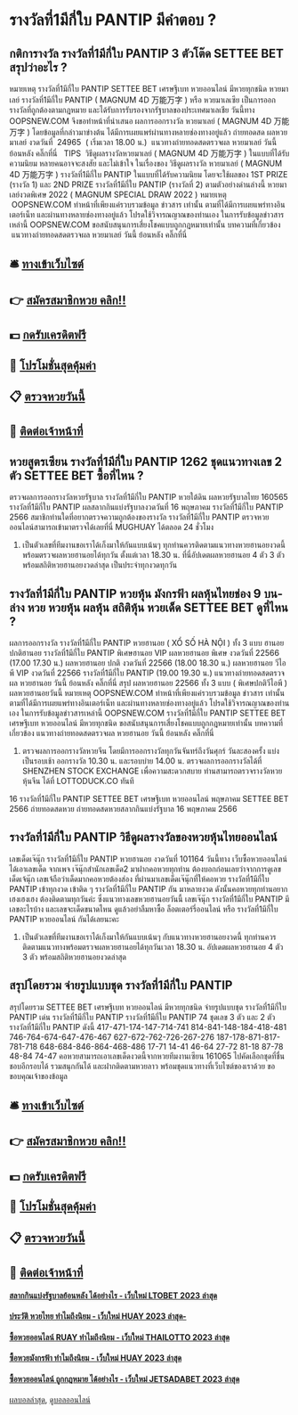 # รางวัลที่1มีกี่ใบ PANTIP มีคำตอบ ?
## กติการางวัล รางวัลที่1มีกี่ใบ PANTIP 3 ตัวโต๊ด SETTEE BET สรุปว่าอะไร ?
หมายเหตุ รางวัลที่1มีกี่ใบ PANTIP SETTEE BET เศรษฐีเบท หวยออนไลน์ มีหวยทุกชนิด หวยมาเลย์ รางวัลที่1มีกี่ใบ PANTIP ( MAGNUM 4D 万能万字 ) หรือ หวยมาเลเซีย เป็นการออกรางวัลที่ถูกต้องตามกฎหมาย และได้รับการรับรองจากรัฐบาลของประเทศมาเลเชีย
วันนี้ทาง OOPSNEW.COM จึงขอทำหน้าที่นำเสนอ ผลการออกรางวัล หวยมาเลย์ ( MAGNUM 4D 万能万字 ) โดยข้อมูลที่กล่าวมาข่างต้น ได้มีการเผยแพร่ผ่านทางหลายช่องทางอยู่แล้ว
ถ่ายทอดสด ผลหวยมาเลย์ งวดวันที่  24965  ( เริ่มเวลา 18.00 น.)
 แนวทางถ่ายทอดสดตรวจผล หวยมาเลย์ วันนี้ ย้อนหลัง คลิ๊กที่นี่  
TIPS  วิธีดูผลรางวัลหวยมาเลย์ ( MAGNUM 4D 万能万字 ) ในแบบที่ได้รับความนิยม
หลายคนอาจจะสงสัย และไม่เข้าใจ ในเรื่องของ วิธีดูผลรางวัล หวยมาเลย์ ( MAGNUM 4D 万能万字 ) รางวัลที่1มีกี่ใบ PANTIP ในแบบที่ได้รับความนิยม โดยจะใช้ผลของ 1ST PRIZE (รางวัล 1) และ 2ND PRIZE รางวัลที่1มีกี่ใบ PANTIP (รางวัลที่ 2) ตามตัวอย่างด่านล่างนี้
หวยมาเลย์งวดพิเศษ 2022 ( MAGNUM SPECIAL DRAW 2022 )
หมายเหตุ  OOPSNEW.COM ทำหน้าที่เพียงแค่รวบรวมข้อมูล ข่าวสาร เท่านั้น ตามที่ได้มีการเผยแพร่ทางอินเตอร์เน็ท และผ่านทางหลายช่องทางอยู่แล้ว โปรดใช้วิจารณญาณของท่านเอง ในการรับข้อมูลข่าวสารเหล่านี้ OOPSNEW.COM ขอสนับสนุนการเสี่ยงโชคแบบถูกกฎหมายเท่านั้น
บทความที่เกี่ยวข้อง
 แนวทางถ่ายทอดสดตรวจผล หวยมาเลย์ วันนี้ ย้อนหลัง คลิ๊กที่นี่  

## 🛎 [ทางเข้าเว็บไซต์](https://bit.ly/3BG5bNw)
## 👉 [สมัครสมาชิกหวย คลิก!!](https://bit.ly/3BG5bNw)
## 💵 [กดรับเครดิตฟรี](https://bit.ly/3C3mvgS)
## 👑 [โปรโมชั่นสุดคุ้มค่า](https://bit.ly/3C3mvgS)
## 📋 [ตรวจหวยวันนี้](https://bit.ly/3C3mvgS)
## 📱 [ติดต่อเจ้าหน้าที่](https://bit.ly/3C3mvgS)

## หวยสูตรเซียน รางวัลที่1มีกี่ใบ PANTIP 1262 ชุดแนวทางเลข 2 ตัว SETTEE BET ซื้อที่ไหน ?
ตรวจผลการออกรางวัลหวยรัฐบาล รางวัลที่1มีกี่ใบ PANTIP หวยใต้ดิน ผลหวยรัฐบาลไทย 160565 รางวัลที่1มีกี่ใบ PANTIP ผลสลากกินแบ่งรัฐบาลงวดวันที่ 16 พฤษภาคม รางวัลที่1มีกี่ใบ PANTIP 2566 สมาชิกท่านใดที่อยากตรวจความถูกต้องของรางวัล รางวัลที่1มีกี่ใบ PANTIP ตรวจหวยออนไลน์สามารถเข้ามาตรวจได้เลยที่นี่ MUGHUAY ได้ตลอด 24 ชั่วโมง
1. เป็นตัวเลขที่ทีมงานขอเราได้เก็งมาให้กันแบบเน้นๆ ทุกท่านควรติดตามแนวทางหวยฮานอยงวดนี้ พร้อมตรวจผลหวยฮานอยได้ทุกวัน ตั้งแต่เวลา 18.30 น. ที่นี่อัปเดตผลหวยฮานอย 4 ตัว 3 ตัว พร้อมสถิติหวยฮานอยงวดล่าสุด เป็นประจำทุกงวดทุกวัน

## รางวัลที่1มีกี่ใบ PANTIP หวยหุ้น มังกรฟ้า ผลหุ้นไทยช่อง 9 บน-ล่าง หวย หวยหุ้น ผลหุ้น สถิติหุ้น หวยเด็ด SETTEE BET ดูที่ไหน ?
ผลการออกรางวัล รางวัลที่1มีกี่ใบ PANTIP หวยฮานอย ( XỔ SỐ HÀ NỘI ) ทั้ง 3 แบบ ฮานอย ปกติฮานอย รางวัลที่1มีกี่ใบ PANTIP พิเศษฮานอย VIP
ผลหวยฮานอย พิเศษ งวดวันที่ 22566 (17.00 17.30 น.)
ผลหวยฮานอย ปกติ งวดวันที่ 22566 (18.00 18.30 น.)
ผลหวยฮานอย วีไอพี VIP งวดวันที่ 22566 รางวัลที่1มีกี่ใบ PANTIP (19.00 19.30 น.)
 แนวทางถ่ายทอดสดตรวจผล หวยฮานอย วันนี้ ย้อนหลัง คลิ๊กที่นี่ 
สรุป ผลหวยฮานอย 22566 ทั้ง 3 แบบ ( พิเศษปกติวีไอพี ) ผลหวยฮานอยวันนี้
หมายเหตุ OOPSNEW.COM ทำหน้าที่เพียงแค่รวบรวมข้อมูล ข่าวสาร เท่านั้น ตามที่ได้มีการเผยแพร่ทางอินเตอร์เน็ท และผ่านทางหลายช่องทางอยู่แล้ว โปรดใช้วิจารณญาณของท่านเอง ในการรับข้อมูลข่าวสารเหล่านี้ OOPSNEW.COM รางวัลที่1มีกี่ใบ PANTIP SETTEE BET เศรษฐีเบท หวยออนไลน์ มีหวยทุกชนิด ขอสนับสนุนการเสี่ยงโชคแบบถูกกฎหมายเท่านั้น
บทความที่เกี่ยวข้อง
แนวทางถ่ายทอดสดตรวจผล หวยฮานอย วันนี้ ย้อนหลัง คลิ๊กที่นี่
1. ตรวจผลการออกรางวัลหวยจีน โดยมีการออกรางวัลทุกวันจันทร์ถึงวันศุกร์ วันละสองครั้ง แบ่งเป็นรอบเช้า ออกรางวัล 10.30 น. และรอบบ่าย 14.00 น. ตรวจผลการออกรางวัลได้ที่ SHENZHEN STOCK EXCHANGE เพื่อความสะดวกสบาย ท่านสามารถตรวจรางวัลหวยหุ้นจีน ได้ที่ LOTTODUCK.CO ทันที

16 รางวัลที่1มีกี่ใบ PANTIP SETTEE BET เศรษฐีเบท หวยออนไลน์ พฤษภาคม SETTEE BET 2566 ถ่ายทอดสดหวย ถ่ายทอดสดหวยสลากกินแบ่งรัฐบาล 16 พฤษภาคม 2566

## รางวัลที่1มีกี่ใบ PANTIP วิธีดูผลรางวัลของหวยหุ้นไทยออนไลน์
เลขเด็ดเจ๊นุ๊ก รางวัลที่1มีกี่ใบ PANTIP หวยฮานอย งวดวันที่ 101164
วันนี้ทาง เว็บซื้อหวยออนไลน์ ได้เอาเลขเด็ด จากเพจ เจ๊นุ๊กสำนักเลขเด็ด2 มาฝากคอหวยทุกท่าน ต้องบอกก่อนเลยว่าจากการดูเลขเด็ดเจ้นุ๊ก เลขเจ้ถือว่าเด็ดมากคอหวยต้องส่อง ที่ผ่านมาเลขเด็ดเจ๊นุ๊กที่ให้คอหวย รางวัลที่1มีกี่ใบ PANTIP เข้าทุกงวด เข้าติด ๆ รางวัลที่1มีกี่ใบ PANTIP กัน มาหลายงวด ดังนั้นคอหวยทุกท่านอยากเฮงเฮงเฮง ต้องติดตามทุกวันค่ะ ซึ่งแนวทางเลขหวยฮานอยวันนี้ เลขเจ๊นุ๊ก รางวัลที่1มีกี่ใบ PANTIP มีเลขอะไรบ้าง และเลขจะเด็ดขนาดไหน ดูแล้วอย่าลืมหาซื้อ ล็อตเตอร์รี่ออนไลน์ หรือ รางวัลที่1มีกี่ใบ PANTIP หวยออนไลน์ กันได้เลยนะคะ
1. เป็นตัวเลขที่ทีมงานขอเราได้เก็งมาให้กันแบบเน้นๆ กับแนวทางหวยฮานอยงวดนี้ ทุกท่านควรติดตามแนวทางพร้อมตรวจผลหวยฮานอยได้ทุกวันเวลา 18.30 น. อัปเดตผลหวยฮานอย 4 ตัว 3 ตัว พร้อมสถิติหวยฮานอยงวดล่าสุด

## สรุปโดยรวม จ่ายรูปแบบชุด รางวัลที่1มีกี่ใบ PANTIP
สรุปโดยรวม SETTEE BET เศรษฐีเบท หวยออนไลน์ มีหวยทุกชนิด จ่ายรูปแบบชุด รางวัลที่1มีกี่ใบ PANTIP เด่น รางวัลที่1มีกี่ใบ PANTIP รางวัลที่1มีกี่ใบ PANTIP 74 ชุดเลข 3 ตัว และ 2 ตัว รางวัลที่1มีกี่ใบ PANTIP ดังนี้
417-471-174-147-714-741
814-841-148-184-418-481
746-764-674-647-476-467
627-672-762-726-267-276
187-178-871-817-781-718
648-684-846-864-468-486
17-71
14-41
46-64
27-72
81-18
87-78
48-84
74-47
คอหวยสามารถเอาเลขเด็ดงวดนี้จากหวยทีมงานเซียน 161065 ไปคัดเลือกชุดที่ชื่นชอบอีกรอบได้ รวมสนุกกันได้ และฝากติดตามหวยลาว พร้อมชุดแนวทางที่เว็บไซต์ของเราด้วย
ขอขอบคุณเจ้าของข้อมูล

## 🛎 [ทางเข้าเว็บไซต์](https://bit.ly/3BG5bNw)
## 👉 [สมัครสมาชิกหวย คลิก!!](https://bit.ly/3BG5bNw)
## 💵 [กดรับเครดิตฟรี](https://bit.ly/3C3mvgS)
## 👑 [โปรโมชั่นสุดคุ้มค่า](https://bit.ly/3C3mvgS)
## 📋 [ตรวจหวยวันนี้](https://bit.ly/3C3mvgS)
## 📱 [ติดต่อเจ้าหน้าที่](https://bit.ly/3C3mvgS)

#### [สลากกินแบ่งรัฐบาลย้อนหลัง ได้อย่างไร - เว็บใหม่ LTOBET 2023 ล่าสุด](https://atom.io/themes/สลากกินแบ่งรัฐบาลย้อนหลัง%20ได้อย่างไร%20-%20เว็บใหม่%20ltobet%202023%20ล่าสุด)
#### [ประวัติ หวยไทย ทำไมถึงนิยม - เว็บใหม่ HUAY 2023 ล่าสุด-](https://atom.io/themes/ประวัติ%20หวยไทย%20ทำไมถึงนิยม%20-%20เว็บใหม่%20huay%202023%20ล่าสุด-)
#### [ซื้อหวยออนไลน์ RUAY ทำไมถึงนิยม - เว็บใหม่ THAILOTTO 2023 ล่าสุด](https://atom.io/themes/ซื้อหวยออนไลน์%20ruay%20ทำไมถึงนิยม%20-%20เว็บใหม่%20thailotto%202023%20ล่าสุด)
#### [ซื้อหวยมังกรฟ้า ทำไมถึงนิยม - เว็บใหม่ HUAY 2023 ล่าสุด](https://atom.io/themes/ซื้อหวยมังกรฟ้า%20ทำไมถึงนิยม%20-%20เว็บใหม่%20huay%202023%20ล่าสุด)
#### [ซื้อหวยออนไลน์ ถูกกฎหมาย ได้อย่างไร - เว็บใหม่ JETSADABET 2023 ล่าสุด](https://atom.io/themes/ซื้อหวยออนไลน์%20ถูกกฎหมาย%20ได้อย่างไร%20-%20เว็บใหม่%20jetsadabet%202023%20ล่าสุด)

[ผลบอลล่าสุด](https://siamsport.tv "ผลบอลล่าสุด"), [ดูบอลออนไลน์](https://siamsport.tv/ดูบอลสด "ดูบอลออนไลน์")